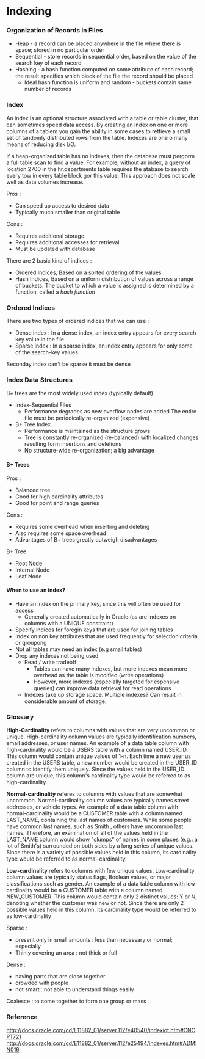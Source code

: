 # Indexing

### Organization of Records in Files

* Heap - a record can be placed anywhere in the file where there is space; stored in no particular order
* Sequential - store records in sequential order, based on the value of the search key of each record
* Hashing - a hash function computed on some attribute of each record; the result specifies which block of the file the record should be placed
	* Ideal hash function is uniform and random - buckets contain same number of records


### Index
An index is an optional structure associated with a table or table cluster, that can sometimes speed data access. By creating an index on one or more columns of a tablem you gain the ability in some cases to rettieve a small set of tandomly distributed rows from the table. Indexes are one o many means of reducing disk I/O.

If a heap-organized table has no indexes, then the database must pergorm a full table scan to find a value. For example, without an index, a query of location 2700 in the hr.departments table requires the atabase to search every tow in every table block gor this value. This approach does not scale well as data volumes increase.

Pros :

* Can speed up access to desired data
* Typically much smaller than original table

Cons :

* Requires additional storage
* Requires additional accesses for retrieval
* Must be updated with database

There are 2 basic kind of indices :

* Ordered Indices, Based on a sorted ordering of the values
* Hash Indices, Based on a uniform distribution of values across a range of buckets. The bucket to which a value is assigned is determined by a function, called a *hash function*

### Ordered Indices
There are two types of ordered indices that we can use :

* Dense index : In a dense index, an index entry appears for every search-key value in the file.
* Sparse index : In a sparse index, an index entry appears for only some of the search-key values. 


Seconday index can't be sparse it must be dense

### Index Data Structures
B+ trees are the most widely used index (typically default)

* Index-Sequential Files
	* Performance degrades as new overflow nodes are added
	The entire file must be periodically re-organized (expensive)
* B+ Tree Index
	* Performance is maintained as the structure grows
	* Tree is constantly re-organized (re-balanced) with localized changes resulting form insertions and deletions
	* No structure-wide re-organization; a big advantage

#### B+ Trees
Pros :

* Balanced tree
* Good for high cardinality attributes
* Good for point and range queries

Cons :

* Requires some overhead when inserting and deleting
* Also requires some space overhead
* Advantages of B+ trees greatly outweigh disadvantages

B+ Tree

* Root Node
* Internal Node
* Leaf Node

#### When to use an index?

* Have an index on the primary key, since this will often be used for access
	* Generally created automatically in Oracle (as are indexes on columns with a UNIQUE constraint)
* Specify indices for foregin keys that are used for joining tables
* Index on non key attributes that are used frequently for selection criteria or groupong
* Not all tables may need an index (e.g small tables)
* Drop any indexes not being used
	* Read / write tradeoff
		* Tables can have many indexes, but more indexes mean more overhead as the table is modified (write operations)
		* However, more indexes (especially targeted for espensive queries) can improve data retrieval for read operations
	* Indexes take up storage space. Multiple indexes? Can result in considerable amount of storage.

### Glossary 
**High-Cardinality** refers to columns with values that are very uncommon or unique. High-cardinality column values are typically identification numbers, email addresses, or user names. An example of a data table column with high-cardinality would be a USERS table with a column named USER_ID. This column would contain unique values of 1-n. Each time a new user us created in the USERS table, a new number would be created in the USER_ID column to identify them uniquely. Since the values held in the USER_ID column are unique, this column's cardinality type would be referred to as high-cardinality.

**Normal-cardinality** referes to columns with values that are somewhat uncommon. Normal-cardinality column values are typically names street addresses, or vehicle types. An example of a data table column with normal-cardinality would be a CUSTOMER  table with a column named LAST_NAME, containing the last names of customers. While some people have common last names, such as Smith , others have uncommon last names. Therefore, an examination of all of the values held in the LAST_NAME column would show "clumps" of names in some places (e.g.: a lot of Smith's) surrounded on both sides by a long series of unique values. Since there is a variety of possible values held in this column, its cardinality type would be referred to as normal-cardinality.

**Low-cardinality** refers to columns with few unique values. Low-cardinality column values are typically status flags, Boolean values, or major classifications such as gender. An example of a data table column with low-cardinality would be a CUSTOMER  table with a column named NEW_CUSTOMER. This column would contain only 2 distinct values: Y or N, denoting whether the customer was new or not. Since there are only 2 possible values held in this column, its cardinality type would be referred to as low-cardinality

Sparse :
 
* present only in small amounts : less than necessary or normal; especially 
* Thinly covering an area : not thick or full

Dense :

* having parts that are close together
* crowded with people
* not smart : not able to understand things easily

Coalesce : to come together to form one group or mass

### Reference 
<http://docs.oracle.com/cd/E11882_01/server.112/e40540/indexiot.htm#CNCPT721>
<http://docs.oracle.com/cd/E11882_01/server.112/e25494/indexes.htm#ADMIN016>
